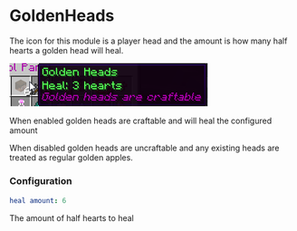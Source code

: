 GoldenHeads
===========

The icon for this module is a player head and the amount is how many
half hearts a golden head will heal.

![head](../../images/example-inventory-with-config.png)

When enabled golden heads are craftable and will heal the configured amount

When disabled golden heads are uncraftable and any existing heads are treated
as regular golden apples.

### Configuration

```yaml
heal amount: 6
```

The amount of half hearts to heal